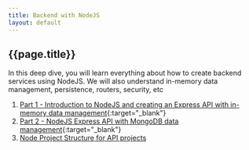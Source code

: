 ```yaml
---
title: Backend with NodeJS
layout: default
---
```


<h2>{{page.title}}</h2>
In this deep dive, you will learn everything about how to create backend services using NodeJS. We will also understand in-memory data management, persistence, routers, security, etc

1. [Part 1 - Introduction to NodeJS and creating an Express API with in-memory data management]({{site.baseurl}}/node-backend/){:target="\_blank"}
2. [Part 2 - NodeJS Express API with MongoDB data management]({{site.baseurl}}/node-backend-part2/){:target="\_blank"}
3. [Node Project Structure for API projects](#)
